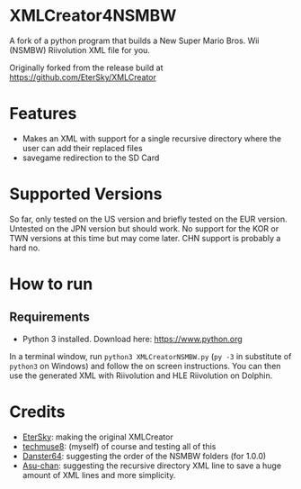 # XMLCreator4NSMBW
A fork of a python program that builds a New Super Mario Bros. Wii (NSMBW) Riivolution XML file for you.

Originally forked from the release build at https://github.com/EterSky/XMLCreator
# Features
- Makes an XML with support for a single recursive directory where the user can add their replaced files
- savegame redirection to the SD Card
# Supported Versions
So far, only tested on the US version and briefly tested on the EUR version. Untested on the JPN version but should work. No support for the KOR or TWN versions at this time but may come later. CHN support is probably a hard no.

# How to run

## Requirements
- Python 3 installed. Download here: https://www.python.org

In a terminal window, run `python3 XMLCreatorNSMBW.py` (`py -3` in substitute of `python3` on Windows) and follow the on screen instructions.
You can then use the generated XML with Riivolution and HLE Riivolution on Dolphin.

# Credits
- [EterSky](https://github.com/EterSky): making the original XMLCreator
- [techmuse8](https://github.com/techmuse8): (myself) of course and testing all of this
- [Danster64](https://github.com/Danster64): suggesting the order of the NSMBW folders (for  1.0.0)
- [Asu-chan](https://github.com/Asu-chan): suggesting the recursive directory XML line to save a huge amount of XML lines and more simplicity.

